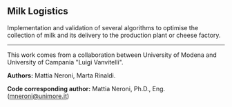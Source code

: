 ## Milk Logistics

Implementation and validation of several algorithms to optimise the collection of milk and its delivery to the production plant or cheese factory.

---------------------------------

This work comes from a collaboration between University of Modena and University of Campania "Luigi Vanvitelli".

**Authors:** Mattia Neroni, Marta Rinaldi.

**Code corresponding author:** Mattia Neroni, Ph.D., Eng. (mneroni@unimore.it)
